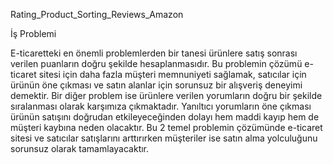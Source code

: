 Rating_Product_Sorting_Reviews_Amazon

İş Problemi

E-ticaretteki en önemli problemlerden bir tanesi ürünlere satış sonrası verilen puanların doğru
şekilde hesaplanmasıdır. Bu problemin çözümü e-ticaret sitesi için daha fazla müşteri memnuniyeti
sağlamak, satıcılar için ürünün öne çıkması ve satın alanlar için sorunsuz bir alışveriş deneyimi demektir.
Bir diğer problem ise ürünlere verilen yorumların doğru bir şekilde sıralanması olarak karşımıza çıkmaktadır.
Yanıltıcı yorumların öne çıkması ürünün satışını doğrudan etkileyeceğinden dolayı hem maddi kayıp hem de müşteri
kaybına neden olacaktır. Bu 2 temel problemin çözümünde e-ticaret sitesi ve satıcılar satışlarını arttırırken müşteriler
ise satın alma yolculuğunu sorunsuz olarak tamamlayacaktır.
